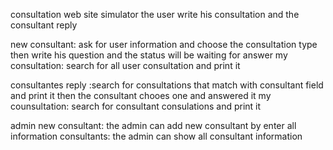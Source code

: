 consultation web site simulator
the user write his consultation and the consultant reply 

new consultant:
ask for user information and choose the consultation type then write his question and the status will be waiting for answer
my consultation:
search for all user consultation and print it

consultantes
reply :search for consultations that match with consultant field and print it 
then the consultant chooes one and answered it
my counsultation:
search for consultant consulations and print it

admin
new consultant:
the admin can add new consultant by enter all information
consultants:
the admin can show all consultant information
